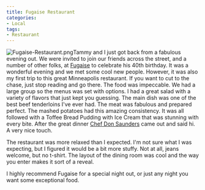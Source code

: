 ```yaml
---
title: Fugaise Restaurant
categories:
- Local
tags:
- Restaurant
---
```


![Fugaise-Restaurant.png](http://thingelstad.com/wp-content/thingelstad/uploads/2008/03/fugaise-restaurant1.png)Tammy and I just got back from a fabulous evening out. We were invited to join our friends across the street, and a number of other folks, at [Fugaise](http://www.fugaise.com/) to celebrate his 40th birthday. It was a wonderful evening and we met some cool new people. However, it was also my first trip to this great Minneapolis restaurant.
If you want to cut to the chase, just stop reading and go there. The food was impeccable. We had a large group so the menus was set with options. I had a great salad with a variety of flavors that just kept you guessing. The main dish was one of the best beef tenderloins I've ever had. The meat was fabulous and prepared perfect. The mashed potatoes had this amazing consistency. It was all followed with a Toffee Bread Pudding with Ice Cream that was stunning with every bite. After the great dinner [Chef Don Saunders](http://www.fugaise.com/about.html) came out and said hi. A very nice touch.

The restaurant was more relaxed than I expected. I'm not sure what I was expecting, but I figured it would be a bit more stuffy. Not at all, jeans welcome, but no t-shirt. The layout of the dining room was cool and the way you enter makes it sort of a reveal.

I highly recommend Fugaise for a special night out, or just any night you want some exceptional food.
